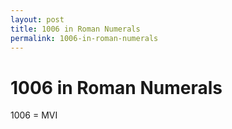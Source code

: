```yaml
---
layout: post
title: 1006 in Roman Numerals
permalink: 1006-in-roman-numerals
---
```


# 1006 in Roman Numerals

1006 = MVI
